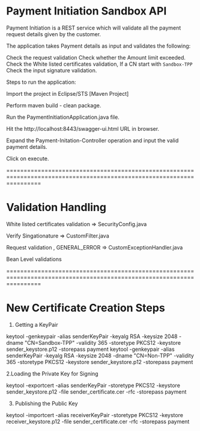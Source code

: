 # Payment Initiation Sandbox API

Payment Initiation is a REST service which will validate all the payment request details given by the customer.

The application takes Payment details as input and validates the following:

Check the request validation
Check whether the Amount limit exceeded.
Check the White listed certificates validation, If a CN start with `Sandbox-TPP`
Check the input signature validation.

Steps to run the application:

Import the project in Eclipse/STS [Maven Project]

Perform maven build - clean package.

Run the PaymentInitiationApplication.java file.

Hit the http://localhost:8443/swagger-ui.html URL in browser.

Expand the Payment-Initation-Controller operation and input the valid payment details.

Click on execute.

======================================================================================================================

# Validation Handling

White listed certificates validation => SecurityConfig.java

Verify Singationature => CustomFilter.java

Request validation , GENERAL_ERROR => CustomExceptionHandler.java

Bean Level validations

======================================================================================================================


# New Certificate Creation Steps

1. Getting a KeyPair

keytool -genkeypair -alias senderKeyPair -keyalg RSA -keysize 2048 -dname "CN=Sandbox-TPP" -validity 365 -storetype PKCS12 -keystore sender_keystore.p12 -storepass payment
keytool -genkeypair -alias senderKeyPair -keyalg RSA -keysize 2048 -dname "CN=Non-TPP" -validity 365 -storetype PKCS12 -keystore sender_keystore.p12 -storepass payment

2.Loading the Private Key for Signing

keytool -exportcert -alias senderKeyPair -storetype PKCS12 -keystore sender_keystore.p12 -file sender_certificate.cer -rfc -storepass payment

3. Publishing the Public Key

keytool -importcert -alias receiverKeyPair -storetype PKCS12 -keystore receiver_keystore.p12 -file sender_certificate.cer -rfc -storepass payment

